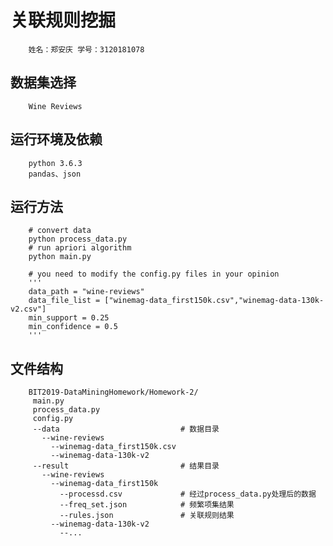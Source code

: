 # 关联规则挖掘
        姓名：郑安庆 学号：3120181078
## 数据集选择
        Wine Reviews
## 运行环境及依赖
        python 3.6.3
        pandas、json
## 运行方法
        # convert data
        python process_data.py
        # run apriori algorithm
        python main.py

        # you need to modify the config.py files in your opinion
        '''
        data_path = "wine-reviews"
        data_file_list = ["winemag-data_first150k.csv","winemag-data-130k-v2.csv"]
        min_support = 0.25
        min_confidence = 0.5
        '''
## 文件结构

        BIT2019-DataMiningHomework/Homework-2/
         main.py
         process_data.py
         config.py
         --data                           # 数据目录
           --wine-reviews
             --winemag-data_first150k.csv
             --winemag-data-130k-v2
         --result                         # 结果目录
           --wine-reviews
             --winemag-data_first150k
               --processd.csv             # 经过process_data.py处理后的数据
               --freq_set.json            # 频繁项集结果
               --rules.json               # 关联规则结果
             --winemag-data-130k-v2
               --...
